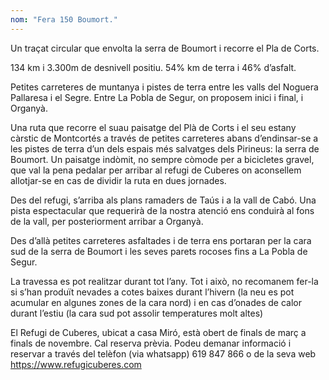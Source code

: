 ```yaml
---
nom: "Fera 150 Boumort."
---
```


Un traçat circular que envolta la serra de Boumort i recorre el Pla de Corts.

134 km i 3.300m de desnivell positiu. 54% km de terra i 46% d’asfalt.

Petites carreteres de muntanya i pistes de terra entre les valls del Noguera Pallaresa i el Segre. Entre La Pobla de Segur, on proposem inici i final, i Organyà.

Una ruta que recorre el suau paisatge del Plà de Corts i el seu estany càrstic de Montcortés a través de petites carreteres abans d’endinsar-se a les pistes de terra d’un dels espais més salvatges dels Pirineus: la serra de Boumort.
Un paisatge indòmit, no sempre còmode per a bicicletes gravel, que val la pena pedalar per arribar al refugi de Cuberes on aconsellem allotjar-se en cas de dividir la ruta en dues jornades.

Des del refugi, s’arriba als plans ramaders de Taús i a la vall de Cabó. Una pista espectacular que requerirà de la nostra atenció ens conduirà al fons de la vall, per posteriorment arribar a Organyà.

Des d’allà petites carreteres asfaltades i de terra ens portaran per la cara sud de la serra de Boumort i les seves parets rocoses fins a La Pobla de Segur.

La travessa es pot realitzar durant tot l’any. Tot i això, no recomanem fer-la si s’han produït nevades a cotes baixes durant l’hivern (la neu es pot acumular en algunes zones de la cara nord) i en cas d’onades de calor durant l’estiu (la cara sud pot assolir temperatures molt altes)

El Refugi de Cuberes, ubicat a casa Miró, està obert de finals de març a finals de novembre. Cal reserva prèvia. Podeu demanar informació i reservar a través del telèfon (via whatsapp) 619 847 866 o de la seva web <https://www.refugicuberes.com>
